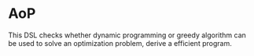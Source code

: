 # AoP

This DSL checks whether dynamic programming or greedy algorithm can be used to solve an optimization problem, derive a efficient program.
